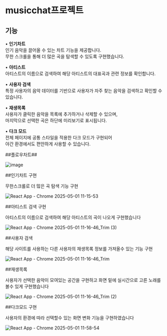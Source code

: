 # musicchat프로젝트

## 기능

• **인기차트**  
  인기 음악을 끌어올 수 있는 차트 기능을 제공합니다.  
  무한 스크롤을 통해 더 많은 곡을 탐색할 수 있도록 구현했습니다.

• **아티스트**  
  아티스트의 이름으로 검색하여 해당 아티스트의 대표곡과 관련 정보를 확인합니다.

• **사용자 검색**  
  특정 사용자의 음악 데이터를 기반으로 사용자가 자주 찾는 음악을 검색하고 확인할 수 있습니다.

• **재생목록**  
  사용자가 클릭한 음악을 목록에 추가하거나 삭제할 수 있으며,  
  마지막으로 선택한 곡은 하단에 미리보기로 표시됩니다.

• **다크 모드**  
  전체 페이지에 공통 스타일을 적용한 다크 모드가 구현되어  
  야간 환경에서도 편안하게 사용할 수 있습니다.

##플로우차트##

 ![image](https://github.com/user-attachments/assets/4c28dbc0-0307-4fc2-b2dd-7558d7f716b1)

##인기차트 구현

무한스크롤로 더 많은 곡 탐색 기능 구현 

![React App - Chrome 2025-05-01 11-15-53](https://github.com/user-attachments/assets/9912babb-0728-4d7f-8017-599aa749f5e2)

##아티스트 검색 구현

아티스트의 이름으로 검색하여 해당 아티스트의 곡이 나오게 구현했습니다
   
![React App - Chrome 2025-05-01 11-16-46_Trim (3)](https://github.com/user-attachments/assets/c2fe8d6d-732f-4a7b-ac5c-f96f2310d669)

##사용자 검색

해당 사이트를 사용하는 다른 사용자의 재생목록 정보를 가져올수 있는 기능 구현

![React App - Chrome 2025-05-01 11-16-46_Trim](https://github.com/user-attachments/assets/81d4f087-4bbb-484a-add0-f0132bdc74b4)

##재생목록

사용자가 선택한 음악이 모여있는 공간을 구현하고 화면 밑에 실시간으로 고른 노래를 볼수 있게 구현했습니다

![React App - Chrome 2025-05-01 11-16-46_Trim (2)](https://github.com/user-attachments/assets/b483c10c-421f-42df-864d-c8d138c59eb3)

##다크모드 구현

사용자의 환경에 따라 선택할수 있는 화면 변화 기능을 구현하였습니다

![React App - Chrome 2025-05-01 11-58-54](https://github.com/user-attachments/assets/2c6a6943-dc4b-4d3a-9278-c593502ea267)

